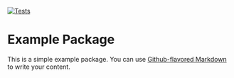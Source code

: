[![Tests](https://github.com/nacifyas/CICD/actions/workflows/test.yml/badge.svg)](https://github.com/nacifyas/CICD/actions/workflows/test.yml)
# Example Package

This is a simple example package. You can use
[Github-flavored Markdown](https://guides.github.com/features/mastering-markdown/)
to write your content.